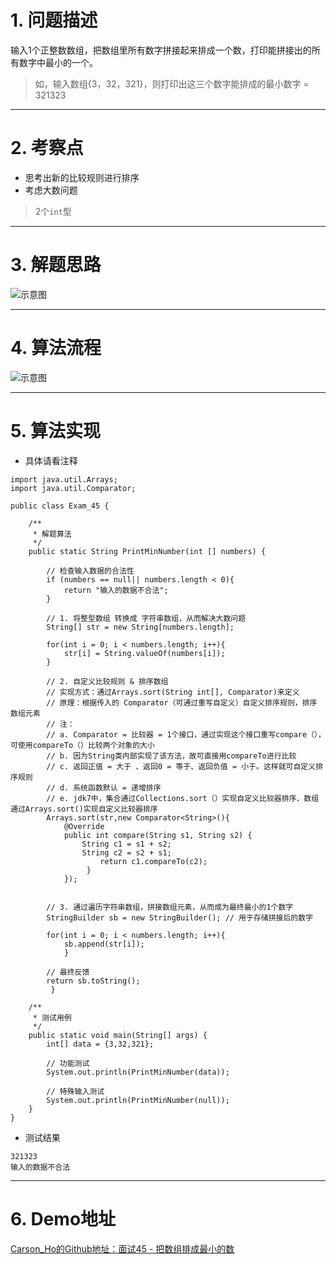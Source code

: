 # 1. 问题描述
输入1个正整数数组，把数组里所有数字拼接起来排成一个数，打印能拼接出的所有数字中最小的一个。
>如，输入数组{3，32，321}，则打印出这三个数字能排成的最小数字 = 321323

***
# 2. 考察点
- 思考出新的比较规则进行排序
- 考虑大数问题
>2个`int`型

***
# 3. 解题思路

![示意图](https://upload-images.jianshu.io/upload_images/944365-2530075b49b99fed.png?imageMogr2/auto-orient/strip%7CimageView2/2/w/1240)


***
# 4. 算法流程
![示意图](http://upload-images.jianshu.io/upload_images/944365-a103ad6e17213a63.png?imageMogr2/auto-orient/strip%7CimageView2/2/w/1240)



***

# 5. 算法实现
- 具体请看注释

```
import java.util.Arrays;
import java.util.Comparator;

public class Exam_45 {

    /**
     * 解题算法
     */
    public static String PrintMinNumber(int [] numbers) {

        // 检查输入数据的合法性
        if (numbers == null|| numbers.length < 0){
            return "输入的数据不合法";
        }

        // 1. 将整型数组 转换成 字符串数组，从而解决大数问题
        String[] str = new String[numbers.length];

        for(int i = 0; i < numbers.length; i++){
            str[i] = String.valueOf(numbers[i]);
        }

        // 2. 自定义比较规则 & 排序数组
        // 实现方式：通过Arrays.sort(String int[], Comparator)来定义
        // 原理：根据传入的 Comparator（可通过重写自定义）自定义排序规则，排序 数组元素
        // 注：
        // a. Comparator = 比较器 = 1个接口，通过实现这个接口重写compare（），可使用compareTo（）比较两个对象的大小
        // b. 因为String类内部实现了该方法，故可直接用compareTo进行比较
        // c. 返回正值 = 大于 、返回0 = 等于、返回负值 = 小于。这样就可自定义排序规则
        // d. 系统函数默认 = 递增排序
        // e. jdk7中，集合通过Collections.sort（）实现自定义比较器排序、数组通过Arrays.sort()实现自定义比较器排序
        Arrays.sort(str,new Comparator<String>(){
            @Override
            public int compare(String s1, String s2) {
                String c1 = s1 + s2;
                String c2 = s2 + s1;
                    return c1.compareTo(c2);
                 }
            });

      
        // 3. 通过遍历字符串数组，拼接数组元素，从而成为最终最小的1个数字
        StringBuilder sb = new StringBuilder(); // 用于存储拼接后的数字

        for(int i = 0; i < numbers.length; i++){
            sb.append(str[i]);
            }

        // 最终反馈
        return sb.toString();
         }

    /**
     * 测试用例
     */
    public static void main(String[] args) {
        int[] data = {3,32,321};

        // 功能测试
        System.out.println(PrintMinNumber(data));
        
        // 特殊输入测试
        System.out.println(PrintMinNumber(null));
    }
}
```

- 测试结果

```
321323
输入的数据不合法
```

***
# 6. Demo地址
[Carson_Ho的Github地址：面试45 - 把数组排成最小的数](https://github.com/Carson-Ho/AlgorithmLearning)